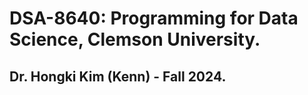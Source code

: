 # DSA-8640: Programming for Data Science, Clemson University.
## Dr. Hongki Kim (Kenn) - Fall 2024.
